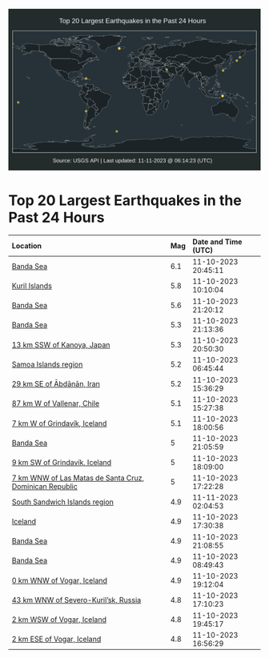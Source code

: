 ![Map](./map.png)

# Top 20 Largest Earthquakes in the Past 24 Hours

| Location | Mag | Date and Time (UTC) |
|:---|:---|:---|
| [Banda Sea](https://earthquake.usgs.gov/earthquakes/eventpage/us7000la7r) | 6.1 | 11-10-2023 20:45:11 |
| [Kuril Islands](https://earthquake.usgs.gov/earthquakes/eventpage/us7000la13) | 5.8 | 11-10-2023 10:10:04 |
| [Banda Sea](https://earthquake.usgs.gov/earthquakes/eventpage/us7000la8b) | 5.6 | 11-10-2023 21:20:12 |
| [Banda Sea](https://earthquake.usgs.gov/earthquakes/eventpage/us7000la87) | 5.3 | 11-10-2023 21:13:36 |
| [13 km SSW of Kanoya, Japan](https://earthquake.usgs.gov/earthquakes/eventpage/us7000la7u) | 5.3 | 11-10-2023 20:50:30 |
| [Samoa Islands region](https://earthquake.usgs.gov/earthquakes/eventpage/us7000la04) | 5.2 | 11-10-2023 06:45:44 |
| [29 km SE of Ābdānān, Iran](https://earthquake.usgs.gov/earthquakes/eventpage/us7000la3j) | 5.2 | 11-10-2023 15:36:29 |
| [87 km W of Vallenar, Chile](https://earthquake.usgs.gov/earthquakes/eventpage/us7000la3e) | 5.1 | 11-10-2023 15:27:38 |
| [7 km W of Grindavík, Iceland](https://earthquake.usgs.gov/earthquakes/eventpage/us7000la69) | 5.1 | 11-10-2023 18:00:56 |
| [Banda Sea](https://earthquake.usgs.gov/earthquakes/eventpage/us7000la83) | 5 | 11-10-2023 21:05:59 |
| [9 km SW of Grindavík, Iceland](https://earthquake.usgs.gov/earthquakes/eventpage/us7000la6d) | 5 | 11-10-2023 18:09:00 |
| [7 km WNW of Las Matas de Santa Cruz, Dominican Republic](https://earthquake.usgs.gov/earthquakes/eventpage/us7000la5h) | 5 | 11-10-2023 17:22:28 |
| [South Sandwich Islands region](https://earthquake.usgs.gov/earthquakes/eventpage/us7000la9z) | 4.9 | 11-11-2023 02:04:53 |
| [Iceland](https://earthquake.usgs.gov/earthquakes/eventpage/us7000la5q) | 4.9 | 11-10-2023 17:30:38 |
| [Banda Sea](https://earthquake.usgs.gov/earthquakes/eventpage/us7000la85) | 4.9 | 11-10-2023 21:08:55 |
| [Banda Sea](https://earthquake.usgs.gov/earthquakes/eventpage/us7000la0u) | 4.9 | 11-10-2023 08:49:43 |
| [0 km WNW of Vogar, Iceland](https://earthquake.usgs.gov/earthquakes/eventpage/us7000la6z) | 4.9 | 11-10-2023 19:12:04 |
| [43 km WNW of Severo-Kuril’sk, Russia](https://earthquake.usgs.gov/earthquakes/eventpage/us7000la5f) | 4.8 | 11-10-2023 17:10:23 |
| [2 km WSW of Vogar, Iceland](https://earthquake.usgs.gov/earthquakes/eventpage/us7000la7g) | 4.8 | 11-10-2023 19:45:17 |
| [2 km ESE of Vogar, Iceland](https://earthquake.usgs.gov/earthquakes/eventpage/us7000la5b) | 4.8 | 11-10-2023 16:56:29 |
